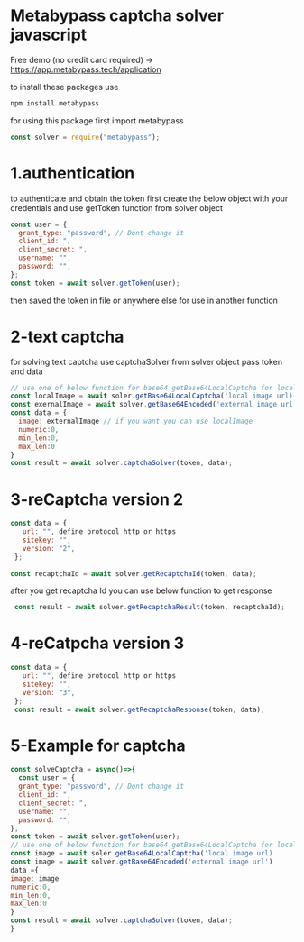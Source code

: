 # Metabypass captcha solver javascript

Free demo (no credit card required) -> https://app.metabypass.tech/application




to install these packages use 
```javascript
npm install metabypass
```

for using this package first import metabypass
```javascript
const solver = require("metabypass");
````

# 1.authentication


to authenticate and obtain the token first create the below object with your credentials and use getToken function from solver object

```javascript
const user = {
  grant_type: "password", // Dont change it
  client_id: ",
  client_secret: ",
  username: "",
  password: "",
};
const token = await solver.getToken(user);
```


then saved the token in file or anywhere else for use in another function

# 2-text captcha


for solving text captcha use captchaSolver from solver object
pass token and data 
```javascript
// use one of below function for base64 getBase64LocalCaptcha for local image and <b>getBase64Encoded</b> for external image
const localImage = await soler.getBase64LocalCaptcha('local image url)
const exernalImage = await solver.getBase64Encoded('external image url') 
const data = {
  image: externalImage // if you want you can use localImage
  numeric:0,
  min_len:0,
  max_len:0
}
const result = await solver.captchaSolver(token, data);
```

# 3-reCaptcha version 2
 ```javascript
const data = {
    url: "", define protocol http or https
    sitekey: "",
    version: "2",
  };
  
 const recaptchaId = await solver.getRecaptchaId(token, data);
 ```
 after you get recaptcha Id you can use below function to get response
```javascript 
 const result = await solver.getRecaptchaResult(token, recaptchaId);
 ```
  
 # 4-reCatpcha version 3
 
 ```javascript
 const data = {
    url: "", define protocol http or https
    sitekey: "",
    version: "3",
  };
  const result = await solver.getRecaptchaResponse(token, data);
```
# 5-Example for captcha
```javascript
const solveCaptcha = async()=>{
  const user = {
  grant_type: "password", // Dont change it
  client_id: ",
  client_secret: ",
  username: "",
  password: "",
};
const token = await solver.getToken(user);
// use one of below function for base64 getBase64LocalCaptcha for local image and getBase64Encoded for external image
const image = await soler.getBase64LocalCaptcha('local image url)
const image = await solver.getBase64Encoded('external image url') 
data ={
image: image
numeric:0,
min_len:0,
max_len:0
}
const result = await solver.captchaSolver(token, data);
}
```
